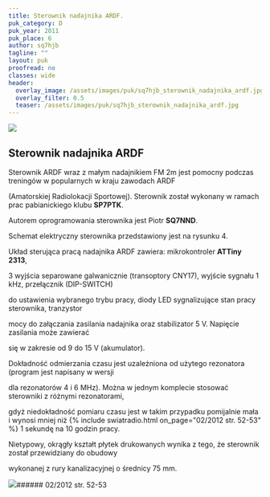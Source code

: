 ```yaml
---
title: Sterownik nadajnika ARDF.
puk_category: D
puk_year: 2011
puk_place: 6
author: sq7hjb
tagline: ""
layout: puk
proofread: no
classes: wide
header:
  overlay_image: /assets/images/puk/sq7hjb_sterownik_nadajnika_ardf.jpg
  overlay_filter: 0.5
  teaser: /assets/images/puk/sq7hjb_sterownik_nadajnika_ardf.jpg
---
```






 



![](assets/data/img/projects/2011-6-0.jpg) 



Sterownik nadajnika ARDF
------------------------





 Sterownik ARDF wraz z małym nadajnikiem FM 2m jest pomocny podczas treningów w popularnych w kraju zawodach ARDF

 (Amatorskiej Radiolokacji Sportowej). Sterownik został wykonany w ramach prac pabianickiego klubu **SP7PTK**.

 Autorem oprogramowania sterownika jest Piotr **SQ7NND**.






 Schemat elektryczny sterownika przedstawiony jest na rysunku 4.






 Układ sterująca pracą nadajnika ARDF zawiera: mikrokontroler **ATTiny 2313**,

 3 wyjścia separowane galwanicznie (transoptory CNY17), wyjście sygnału 1 kHz, przełącznik (DIP-SWITCH)

 do ustawienia wybranego trybu pracy, diody LED sygnalizujące stan pracy sterownika, tranzystor

 mocy do załączania zasilania nadajnika oraz stabilizator 5 V. Napięcie zasilania może zawierać

 się w zakresie od 9 do 15 V (akumulator).

 




 Dokładność odmierzania czasu jest uzależniona od użytego rezonatora (program jest napisany w wersji

 dla rezonatorów 4 i 6 MHz). Można w jednym komplecie stosować sterowniki z różnymi rezonatorami,

 gdyż niedokładność pomiaru czasu jest w takim przypadku pomijalnie mała i wynosi mniej niż
{% include swiatradio.html on_page="02/2012 str. 52-53" %}
 1 sekundę na 10 godzin pracy.






 Nietypowy, okrągły kształt płytek drukowanych wynika z tego, że sterownik został przewidziany do obudowy

 wykonanej z rury kanalizacyjnej o średnicy 75 mm.







![](assets/img/logo/sr_logo_s.jpg)###### 02/2012 str. 52-53

 





 


